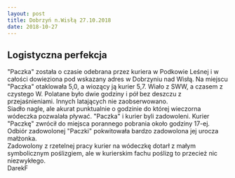 ```yaml
---
layout: post
title: Dobrzyń n.Wisłą 27.10.2018
date: 2018-10-27
---
```


## Logistyczna perfekcja  

"Paczka" została o czasie odebrana przez kuriera w Podkowie Leśnej i w całości dowieziona pod wskazany adres w Dobrzyniu nad Wisłą.
Na miejscu "Paczka" otaklowała 5,0, a wiozący ją kurier 5,7. Wiało z SWW, a czasem z czystego W. 
Polatane było dwie godziny i pół bez deszczu z przejaśnieniami. Innych latających nie zaobserwowano.  
Siadło nagle, ale akurat punktualnie o godzinie do której wieczorna wódeczka pozwalała pływać.
"Paczka" i kurier byli zadowoleni. Kurier "Paczkę" zwrócił do miejsca porannego pobrania około godziny 17-ej.
Odbiór zadowolonej "Paczki" pokwitowała bardzo zadowolona jej urocza małżonka.  
Zadowolony z rzetelnej pracy kurier na wódeczkę dotarł z małym symbolicznym poślizgiem,
ale w kurierskim fachu poślizg to przecież nic niezwykłego.  
DarekF  
